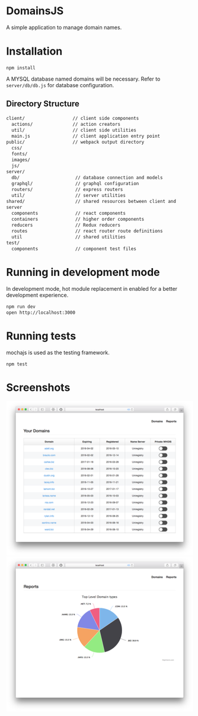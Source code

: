 # DomainsJS

A simple application to manage domain names.

# Installation
```
npm install
```

A MYSQL database named domains will be necessary. Refer to `server/db/db.js` for database configuration.

## Directory Structure

```
client/                  // client side components
  actions/               // action creators
  util/                  // client side utilities
  main.js                // client application entry point
public/                  // webpack output directory
  css/
  fonts/
  images/
  js/
server/
  db/                     // database connection and models
  graphql/                // graphql configuration
  routers/                // express routers
  util/                   // server utilities
shared/                   // shared resources between client and server
  components              // react components
  containers              // higher order components
  reducers                // Redux reducers
  routes                  // react router route definitions
  util                    // shared utilities
test/                      
  components              // component test files
```

# Running in development mode
In development mode, hot module replacement in enabled for a better development
experience.
```
npm run dev
open http://localhost:3000
```

# Running tests
mochajs is used as the testing framework.
```
npm test
```

# Screenshots
![Alt text](/public/images/domains.png?raw=true "Main view")
![Alt text](/public/images/reports.png?raw=true "Details view")
